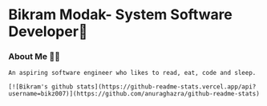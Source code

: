 #   Bikram Modak- System Software Developer👋

### About Me 👨‍💻
    An aspiring software engineer who likes to read, eat, code and sleep.
    
    [![Bikram's github stats](https://github-readme-stats.vercel.app/api?username=bikz007)](https://github.com/anuraghazra/github-readme-stats)

    

<!--
**bikz007/bikz007** is a ✨ _special_ ✨ repository because its `README.md` (this file) appears on your GitHub profile.

Here are some ideas to get you started:

- 🔭 I’m currently working on ...
- 🌱 I’m currently learning ...
- 👯 I’m looking to collaborate on ...
- 🤔 I’m looking for help with ...
- 💬 Ask me about ...
- 📫 How to reach me: ...
- 😄 Pronouns: ...
- ⚡ Fun fact: ...
-->
